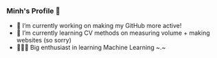 ### Minh's Profile 🍒

- 🔭 I’m currently working on making my GitHub more active!
- 🌱 I’m currently learning CV methods on measuring volume + making websites (so sorry)
- 🤸🏼‍♀️ Big enthusiast in learning Machine Learning ~.~

<!--
**minkkun/minkkun** is a ✨ _special_ ✨ repository because its `README.md` (this file) appears on your GitHub profile.

Here are some ideas to get you started:

- 🔭 I’m currently working on ...
- 🌱 I’m currently learning ...
- 👯 I’m looking to collaborate on ...
- 🤔 I’m looking for help with ...
- 💬 Ask me about ...
- 📫 How to reach me: ...
- 😄 Pronouns: ...
- ⚡ Fun fact: ...
-->

